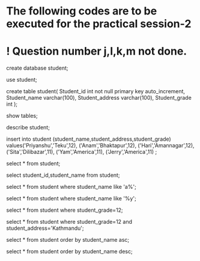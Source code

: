 # The following codes are to be executed for the practical session-2

# ! Question number j,l,k,m not done.

create database student;

use student;

create table student(
Student_id int not null primary key auto_increment,
Student_name varchar(100),
Student_address varchar(100),
Student_grade int
);

show tables;

describe student;

insert into student (student_name,student_address,student_grade)
values('Priyanshu','Teku',12),
('Anam','Bhaktapur',12),
('Hari','Amannagar',12),
('Sita','Dilibazar',11),
('Yam','America',11),
('Jerry','America',11)
;

select * from student;

select student_id,student_name from student;

select * from student where student_name like 'a%';

select * from student where student_name like '%y';

select * from student where student_grade=12;

select * from student
where student_grade=12 and student_address='Kathmandu';

select * from student order by student_name asc;

select * from student order by student_name desc;
